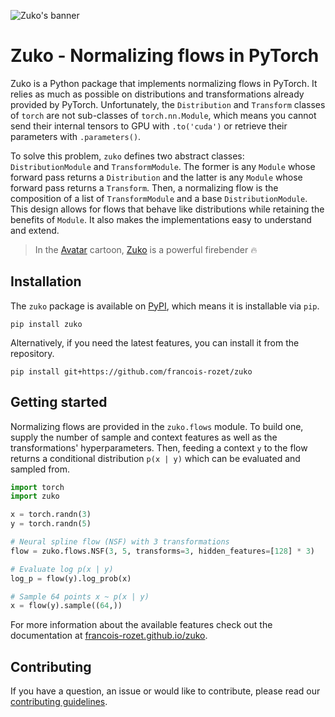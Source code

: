 ![Zuko's banner](https://raw.githubusercontent.com/francois-rozet/zuko/master/sphinx/images/banner.svg)

# Zuko - Normalizing flows in PyTorch

Zuko is a Python package that implements normalizing flows in PyTorch. It relies as much as possible on distributions and transformations already provided by PyTorch. Unfortunately, the `Distribution` and `Transform` classes of `torch` are not sub-classes of `torch.nn.Module`, which means you cannot send their internal tensors to GPU with `.to('cuda')` or retrieve their parameters with `.parameters()`.

To solve this problem, `zuko` defines two abstract classes: `DistributionModule` and `TransformModule`. The former is any `Module` whose forward pass returns a `Distribution` and the latter is any `Module` whose forward pass returns a `Transform`. Then, a normalizing flow is the composition of a list of `TransformModule` and a base `DistributionModule`. This design allows for flows that behave like distributions while retaining the benefits of `Module`. It also makes the implementations easy to understand and extend.

> In the [Avatar](https://wikipedia.org/wiki/Avatar:_The_Last_Airbender) cartoon, [Zuko](https://en.wikipedia.org/wiki/Zuko) is a powerful firebender 🔥

## Installation

The `zuko` package is available on [PyPI](https://pypi.org/project/zuko), which means it is installable via `pip`.

```
pip install zuko
```

Alternatively, if you need the latest features, you can install it from the repository.

```
pip install git+https://github.com/francois-rozet/zuko
```

## Getting started

Normalizing flows are provided in the `zuko.flows` module. To build one, supply the number of sample and context features as well as the transformations' hyperparameters. Then, feeding a context `y` to the flow returns a conditional distribution `p(x | y)` which can be evaluated and sampled from.

```python
import torch
import zuko

x = torch.randn(3)
y = torch.randn(5)

# Neural spline flow (NSF) with 3 transformations
flow = zuko.flows.NSF(3, 5, transforms=3, hidden_features=[128] * 3)

# Evaluate log p(x | y)
log_p = flow(y).log_prob(x)

# Sample 64 points x ~ p(x | y)
x = flow(y).sample((64,))
```

For more information about the available features check out the documentation at [francois-rozet.github.io/zuko](https://francois-rozet.github.io/zuko).

## Contributing

If you have a question, an issue or would like to contribute, please read our [contributing guidelines](CONTRIBUTING.md).
